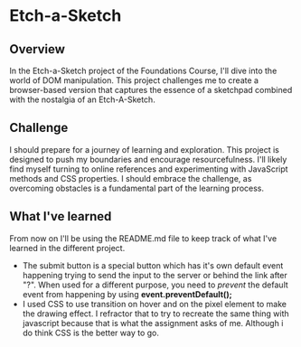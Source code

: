 # Etch-a-Sketch

## Overview

In the Etch-a-Sketch project of the Foundations Course, I'll dive into the world of DOM manipulation.
This project challenges me to create a browser-based version that captures the essence of a sketchpad combined with the nostalgia of an Etch-A-Sketch.

## Challenge

I should prepare for a journey of learning and exploration. This project is designed to push my boundaries and encourage resourcefulness.
I'll likely find myself turning to online references and experimenting with JavaScript methods and CSS properties.
I should embrace the challenge, as overcoming obstacles is a fundamental part of the learning process.

## What I've learned

From now on I'll be using the README.md file to keep track of what I've learned in the different project.

- The submit button is a special button which has it's own default event
  happening trying to send the input to the server or behind the link after "?".
  When used for a different purpose, you need to _prevent_ the default event from
  happening by using **event.preventDefault();**
- I used CSS to use transition on hover and on the pixel element to make the
  drawing effect. I refractor that to try to recreate the same thing with javascript
  because that is what the assignment asks of me. Although i do think CSS is
  the better way to go.
